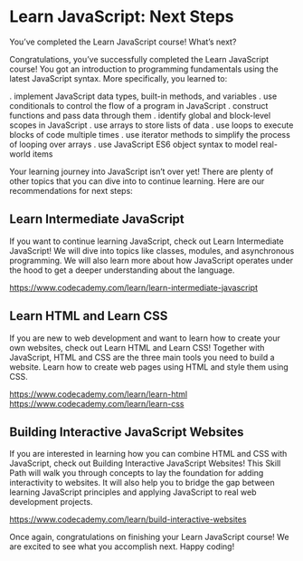 # Learn JavaScript: Next Steps
You’ve completed the Learn JavaScript course! What’s next?

Congratulations, you’ve successfully completed the Learn JavaScript course! You got an introduction to programming fundamentals using the latest JavaScript syntax. More specifically, you learned to:

. implement JavaScript data types, built-in methods, and variables
. use conditionals to control the flow of a program in JavaScript
. construct functions and pass data through them
. identify global and block-level scopes in JavaScript
. use arrays to store lists of data
. use loops to execute blocks of code multiple times
. use iterator methods to simplify the process of looping over arrays
. use JavaScript ES6 object syntax to model real-world items

Your learning journey into JavaScript isn’t over yet! There are plenty of other topics that you can dive into to continue learning. Here are our recommendations for next steps:

## Learn Intermediate JavaScript
If you want to continue learning JavaScript, check out Learn Intermediate JavaScript! We will dive into topics like classes, modules, and asynchronous programming. We will also learn more about how JavaScript operates under the hood to get a deeper understanding about the language.

https://www.codecademy.com/learn/learn-intermediate-javascript

## Learn HTML and Learn CSS
If you are new to web development and want to learn how to create your own websites, check out Learn HTML and Learn CSS! Together with JavaScript, HTML and CSS are the three main tools you need to build a website. Learn how to create web pages using HTML and style them using CSS.

https://www.codecademy.com/learn/learn-html
https://www.codecademy.com/learn/learn-css

## Building Interactive JavaScript Websites
If you are interested in learning how you can combine HTML and CSS with JavaScript, check out Building Interactive JavaScript Websites! This Skill Path will walk you through concepts to lay the foundation for adding interactivity to websites. It will also help you to bridge the gap between learning JavaScript principles and applying JavaScript to real web development projects.

https://www.codecademy.com/learn/build-interactive-websites

Once again, congratulations on finishing your Learn JavaScript course! We are excited to see what you accomplish next. Happy coding!